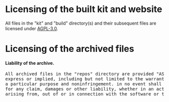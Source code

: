 # Licensing of the built kit and website

All files in the "kit" and "build" directory(s) and their subsequent files are licensed under [AGPL-3.0](LICENSES/APGL-3.0.txt).

# Licensing of the archived files

#### Liability of the archive.
<pre>
All archived files in the "repos" directory are provided "AS IS", without warranty of any kind,
express or implied, including but not limited to the warranties of merchantability, fitness for
a particular purpose and noninfringement. in no event shall the authors of the archive be liable
for any claim, damages or other liability, whether in an action of contract, tort or otherwise,
arising from, out of or in connection with the software or the use or other dealings in the software.
</pre>